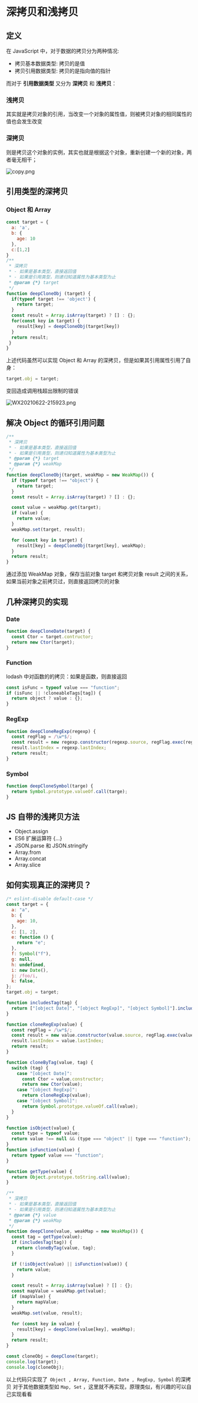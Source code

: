 # 深拷贝和浅拷贝

## 定义

在 JavaScript 中，对于数据的拷贝分为两种情况:

- 拷贝基本数据类型: 拷贝的是值
- 拷贝引用数据类型: 拷贝的是指向值的指针

而对于 **引用数据类型** 又分为 **深拷贝** 和 **浅拷贝**：

### 浅拷贝

其实就是拷贝对象的引用，当改变一个对象的属性值，则被拷贝对象的相同属性的值也会发生改变

### 深拷贝

则是拷贝这个对象的实例，其实也就是根据这个对象，重新创建一个新的对象，两者毫无相干；

![copy.png](../../.vuepress/public/imgs/copy/copy.png)

## 引用类型的深拷贝

### Object 和 Array

```js
const target = {
  a: 'a',
  b: {
    age: 10
  },
  c:[1,2]
}
/**
 * 深拷贝
 * - 如果是基本类型，直接返回值
 * - 如果是引用类型，则递归知道属性为基本类型为止
 * @param {*} target
 */
function deepCloneObj (target) {
  if(typeof target !== 'object') {
    return target;
  }
  const result = Array.isArray(target) ? [] : {};
  for(const key in target) {
    result[key] = deepCloneObj(target[key])
  }
  return result;
 }
}
```

上述代码虽然可以实现 Object 和 Array 的深拷贝，但是如果其引用属性引用了自身：

```js
target.obj = target;
```

变回造成调用栈超出限制的错误

![WX20210622-215923.png](../../.vuepress/public/imgs/copy/WX20210622-215923.png)

## 解决 Object 的循环引用问题

```js
/**
 * 深拷贝
 * - 如果是基本类型，直接返回值
 * - 如果是引用类型，则递归知道属性为基本类型为止
 * @param {*} target
 * @param {*} weakMap
 */
function deepCloneObj(target, weakMap = new WeakMap()) {
  if (typeof target !== "object") {
    return target;
  }
  const result = Array.isArray(target) ? [] : {};

  const value = weakMap.get(target);
  if (value) {
    return value;
  }
  weakMap.set(target, result);

  for (const key in target) {
    result[key] = deepCloneObj(target[key], weakMap);
  }
  return result;
}
```

通过添加 WeakMap 对象，保存当前对象 target 和拷贝对象 result 之间的关系，
如果当前对象之前拷贝过，则直接返回拷贝的对象

## 几种深拷贝的实现

### Date

```js
function deepCloneDate(target) {
  const Ctor = target.contructor;
  return new Ctor(target);
}
```

### Function

lodash 中对函数的的拷贝：如果是函数，则直接返回

```js
const isFunc = typeof value === "function";
if (isFunc || !cloneableTags[tag]) {
  return object ? value : {};
}
```

### RegExp

```js
function deepCloneRegExp(regexp) {
  const regFlag = /\w*$/;
  const result = new regexp.constructor(regexp.source, regFlag.exec(regexp));
  result.lastIndex = regexp.lastIndex;
  return result;
}
```

### Symbol

```js
function deepCloneSymbol(targe) {
  return Symbol.prototype.valueOf.call(targe);
}
```

## JS 自带的浅拷贝方法

- Object.assign
- ES6 扩展运算符 {...}
- JSON.parse 和 JSON.stringify
- Array.from
- Array.concat
- Array.slice

## 如何实现真正的深拷贝？

```js
/* eslint-disable default-case */
const target = {
  a: "a",
  b: {
    age: 10,
  },
  c: [1, 2],
  e: function () {
    return "e";
  },
  f: Symbol("f"),
  g: null,
  h: undefined,
  i: new Date(),
  j: /foo/i,
  k: false,
};
target.obj = target;

function includesTag(tag) {
  return ["[object Date]", "[object RegExp]", "[object Symbol]"].includes(tag);
}

function cloneRegExp(value) {
  const regFlag = /\w*$/;
  const result = new value.constructor(value.source, regFlag.exec(value));
  result.lastIndex = value.lastIndex;
  return result;
}

function cloneByTag(value, tag) {
  switch (tag) {
    case "[object Date]":
      const Ctor = value.constructor;
      return new Ctor(value);
    case "[object RegExp]":
      return cloneRegExp(value);
    case "[object Symbol]":
      return Symbol.prototype.valueOf.call(value);
  }
}

function isObject(value) {
  const type = typeof value;
  return value !== null && (type === "object" || type === "function");
}
function isFunction(value) {
  return typeof value === "function";
}

function getType(value) {
  return Object.prototype.toString.call(value);
}

/**
 * 深拷贝
 * - 如果是基本类型，直接返回值
 * - 如果是引用类型，则递归知道属性为基本类型为止
 * @param {*} value
 * @param {*} weakMap
 */
function deepClone(value, weakMap = new WeakMap()) {
  const tag = getType(value);
  if (includesTag(tag)) {
    return cloneByTag(value, tag);
  }

  if (!isObject(value) || isFunction(value)) {
    return value;
  }

  const result = Array.isArray(value) ? [] : {};
  const mapValue = weakMap.get(value);
  if (mapValue) {
    return mapValue;
  }
  weakMap.set(value, result);

  for (const key in value) {
    result[key] = deepClone(value[key], weakMap);
  }
  return result;
}

const cloneObj = deepClone(target);
console.log(target);
console.log(cloneObj);
```

以上代码只实现了` Object , Array, Function, Date , RegExp, Symbol` 的深拷贝
对于其他数据类型如 `Map, Set` ，这里就不再实现，原理类似，有兴趣的可以自己实现看看
